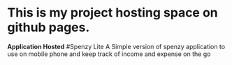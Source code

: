 # This is my project hosting space on github pages.
**Application Hosted**
#Spenzy Lite
A Simple version of spenzy application to use on mobile phone and keep track of income and expense on the go
